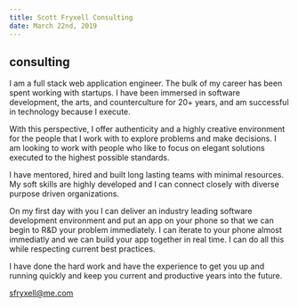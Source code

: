 ```yaml
---
title: Scott Fryxell Consulting
date: March 22nd, 2019
---
```


## consulting

I am a full stack web application engineer. The bulk of my career has been spent working with startups.  I have been immersed in software development, the arts, and counterculture for 20+ years, and am successful in technology because I execute.

With this perspective, I offer authenticity and a highly creative environment for the people that I work with to explore problems and make decisions. I am looking to work with people who like to focus on elegant solutions executed to the highest possible standards.

I have mentored, hired and built long lasting teams with minimal resources. My soft skills are highly developed and I can connect closely with diverse purpose driven organizations.

On my first day with you I can deliver an industry leading software development environment and put an app on your phone so that we can begin to R&D your problem immediately. I can iterate to your phone almost immediatly and we can build your app together in real time. I can do all this while respecting current best practices.

I have done the hard work and have the experience to get you up and running quickly and keep you current and productive years into the future.

<sfryxell@me.com>
